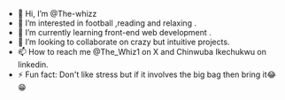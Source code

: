 - 👋 Hi, I’m @The-whizz
- 👀 I’m interested in football ,reading and relaxing .
- 🌱 I’m currently learning front-end web development .
- 💞️ I’m looking to collaborate on crazy but intuitive  projects.
- 📫 How to reach me @The_Whiz1 on X and Chinwuba Ikechukwu on linkedin.
- ⚡ Fun fact: Don't like stress but if it involves the big bag then bring it😂😁

<!---
The-whizz/The-whizz is a ✨ special ✨ repository because its `README.md` (this file) appears on your GitHub profile.
You can click the Preview link to take a look at your changes.
--->
